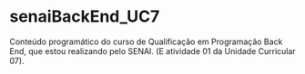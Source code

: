 # senaiBackEnd_UC7
Conteúdo programático do curso de Qualificação em Programação Back End, que estou realizando pelo SENAI. (E atividade 01 da Unidade Curricular 07).
